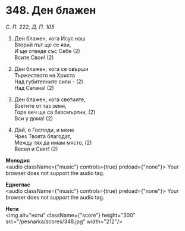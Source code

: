 # 348. Ден блажен

_С. П. 222, Д. П. 105_

1. Ден блажен, кога Исус наш  
Вторий път ще се яви,  
И ще отведе със Себе (2)  
Всите Свои! (2)

2. Ден блажен, кога се свърши  
Тържеството на Христа  
Над губителните сили - (2)  
Над Сатана! (2)

3. Ден блажен, кога светиите,  
Взетите от таз земя,  
Горе веч ще са безсмъртни, (2)  
Вси у дома! (2)

4. Дай, о Господи, и мене  
Чрез Твоята благодат,  
Между тях да имам място, (2)  
Весел и Свят! (2)

**Мелодия**  
<audio className={"music"} controls={true} preload={"none"}>
    <source src="/pesnarka/mp3/348.mp3" type="audio/mpeg"/>
    Your browser does not support the audio tag.
</audio>

**Едноглас**  
<audio className={"music"} controls={true} preload={"none"}>
    <source src="/pesnarka/transp/348.mp3" type="audio/mpeg"/>
    Your browser does not support the audio tag.
</audio>

**Ноти**  
<img alt="ноти" className={"score"} height="300" src="/pesnarka/scores/348.jpg" width="212"/>
